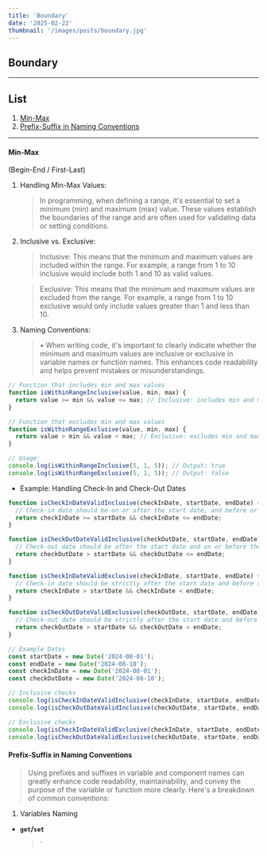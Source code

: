 ```yaml
---
title: 'Boundary'
date: '2025-02-22'
thumbnail: '/images/posts/boundary.jpg'
---
```


## Boundary

---

## List

1. [Min-Max](#min-max)
2. [Prefix-Suffix in Naming Conventions](#prefix-suffix-in-naming-conventions)

---

#### Min-Max

(Begin-End / First-Last)

1.  Handling Min-Max Values:
    > In programming, when defining a range, it's essential to set a minimum (min) and maximum (max) value. These values establish the boundaries of the range and are often used for validating data or setting conditions.
2.  Inclusive vs. Exclusive:

    > Inclusive: This means that the minimum and maximum values are included within the range. For example, a range from 1 to 10 inclusive would include both 1 and 10 as valid values.

    > Exclusive: This means that the minimum and maximum values are excluded from the range. For example, a range from 1 to 10 exclusive would only include values greater than 1 and less than 10.

3.  Naming Conventions:
    > • When writing code, it's important to clearly indicate whether the minimum and maximum values are inclusive or exclusive in variable names or function names. This enhances code readability and helps prevent mistakes or misunderstandings.

```javascript
// Function that includes min and max values
function isWithinRangeInclusive(value, min, max) {
  return value >= min && value <= max; // Inclusive: includes min and max
}

// Function that excludes min and max values
function isWithinRangeExclusive(value, min, max) {
  return value > min && value < max; // Exclusive: excludes min and max
}

// Usage:
console.log(isWithinRangeInclusive(5, 1, 5)); // Output: true
console.log(isWithinRangeExclusive(5, 1, 5)); // Output: false
```

- Example: Handling Check-In and Check-Out Dates

```javascript
function isCheckInDateValidInclusive(checkInDate, startDate, endDate) {
  // Check-in date should be on or after the start date, and before or on the end date
  return checkInDate >= startDate && checkInDate <= endDate;
}

function isCheckOutDateValidInclusive(checkOutDate, startDate, endDate) {
  // Check-out date should be after the start date and on or before the end date
  return checkOutDate > startDate && checkOutDate <= endDate;
}

function isCheckInDateValidExclusive(checkInDate, startDate, endDate) {
  // Check-in date should be strictly after the start date and before the end date
  return checkInDate > startDate && checkInDate < endDate;
}

function isCheckOutDateValidExclusive(checkOutDate, startDate, endDate) {
  // Check-out date should be strictly after the start date and before the end date
  return checkOutDate > startDate && checkOutDate < endDate;
}

// Example Dates
const startDate = new Date('2024-08-01');
const endDate = new Date('2024-08-10');
const checkInDate = new Date('2024-08-01');
const checkOutDate = new Date('2024-08-10');

// Inclusive checks
console.log(isCheckInDateValidInclusive(checkInDate, startDate, endDate)); // Output: true
console.log(isCheckOutDateValidInclusive(checkOutDate, startDate, endDate)); // Output: true

// Exclusive checks
console.log(isCheckInDateValidExclusive(checkInDate, startDate, endDate)); // Output: false
console.log(isCheckOutDateValidExclusive(checkOutDate, startDate, endDate)); // Output: false
```

#### Prefix-Suffix in Naming Conventions

> Using prefixes and suffixes in variable and component names can greatly enhance code readability, maintainability, and convey the purpose of the variable or function more clearly. Here's a breakdown of common conventions:

1. Variables Naming

- **`get`/`set`**
  > `